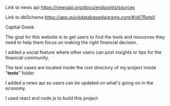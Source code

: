 Link to news api https://newsapi.org/docs/endpoints/sources

Link to dbSchema https://app.quickdatabasediagrams.com/#/d/7RotsV

Capital Greek 

The goal for this website is to get users to find the tools and resources they need to help them focus on making the right financial decison.

I added a social feature where other users can post insights or tips for the financial community.

The test cases are located inside the root directory of my project inside  "__tests__" folder

I added a news api so users can be updated on what's going on in the economy.

I used react and node js to build this project
